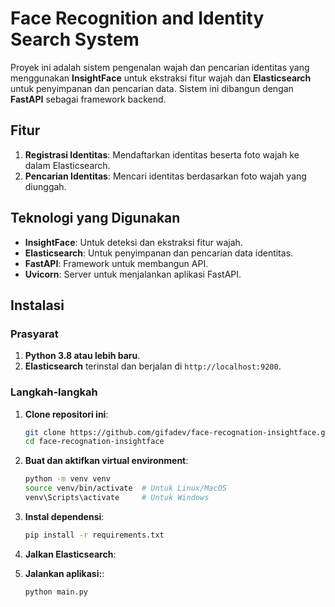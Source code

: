 # Face Recognition and Identity Search System

Proyek ini adalah sistem pengenalan wajah dan pencarian identitas yang menggunakan **InsightFace** untuk ekstraksi fitur wajah dan **Elasticsearch** untuk penyimpanan dan pencarian data. Sistem ini dibangun dengan **FastAPI** sebagai framework backend.

## Fitur
1. **Registrasi Identitas**: Mendaftarkan identitas beserta foto wajah ke dalam Elasticsearch.
2. **Pencarian Identitas**: Mencari identitas berdasarkan foto wajah yang diunggah.

## Teknologi yang Digunakan
- **InsightFace**: Untuk deteksi dan ekstraksi fitur wajah.
- **Elasticsearch**: Untuk penyimpanan dan pencarian data identitas.
- **FastAPI**: Framework untuk membangun API.
- **Uvicorn**: Server untuk menjalankan aplikasi FastAPI.

## Instalasi

### Prasyarat
1. **Python 3.8 atau lebih baru**.
2. **Elasticsearch** terinstal dan berjalan di `http://localhost:9200`.

### Langkah-langkah
1. **Clone repositori ini**:
   ```bash
   git clone https://github.com/gifadev/face-recognation-insightface.git
   cd face-recognation-insightface
2. **Buat dan aktifkan virtual environment**:
    ```bash
    python -m venv venv
    source venv/bin/activate  # Untuk Linux/MacOS
    venv\Scripts\activate     # Untuk Windows
3. **Instal dependensi**:
    ```bash
    pip install -r requirements.txt
4. **Jalkan Elasticsearch**:

5. **Jalankan aplikasi:**:
    ```bash
    python main.py